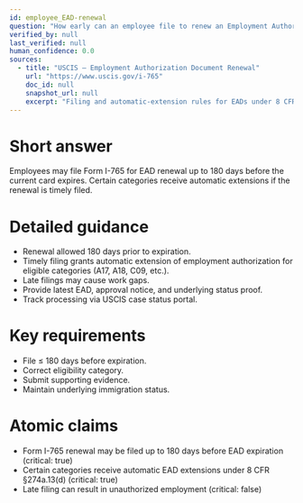 ```yaml
---
id: employee_EAD-renewal
question: "How early can an employee file to renew an Employment Authorization Document (EAD)?"
verified_by: null
last_verified: null
human_confidence: 0.0
sources:
  - title: "USCIS – Employment Authorization Document Renewal"
    url: "https://www.uscis.gov/i-765"
    doc_id: null
    snapshot_url: null
    excerpt: "Filing and automatic-extension rules for EADs under 8 CFR §274a.13(d)."
---
```


# Short answer
Employees may file Form I-765 for EAD renewal up to 180 days before the current card expires. Certain categories receive automatic extensions if the renewal is timely filed.

# Detailed guidance
- Renewal allowed 180 days prior to expiration.  
- Timely filing grants automatic extension of employment authorization for eligible categories (A17, A18, C09, etc.).  
- Late filings may cause work gaps.  
- Provide latest EAD, approval notice, and underlying status proof.  
- Track processing via USCIS case status portal.  

# Key requirements
- File ≤ 180 days before expiration.  
- Correct eligibility category.  
- Submit supporting evidence.  
- Maintain underlying immigration status.  

# Atomic claims
- Form I-765 renewal may be filed up to 180 days before EAD expiration (critical: true)
- Certain categories receive automatic EAD extensions under 8 CFR §274a.13(d) (critical: true)
- Late filing can result in unauthorized employment (critical: false)

